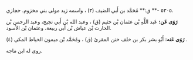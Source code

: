 ٥٣٠٥ -** ق:** مُحَمَّد بن أَبي الضيف (٣) ، واسمه زيد مولى بني مخزوم. حجازي.

**رَوَى عَن:** عَبد اللَّهِ بْن عثمان بْن خثيم (ق) ، وعبد الله بْن أَبي نجيح، وعبد الرحمن بْن الحارث بْن عياش بْن أَبي ربيعة، وعثمان بْن الأسود.

**رَوَى عَنه:** أَبُو بشر بكر بن خلف ختن المقرئ (ق) ، ومُحَمَّد بْن ميمون الخياط المكي (٤) .

روى له ابن ماجه.